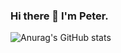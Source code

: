 ### Hi there 👋 I'm Peter.

![Anurag's GitHub stats](https://github-readme-stats.vercel.app/api?username=NTTMai&show_icons=true&theme=dark)

